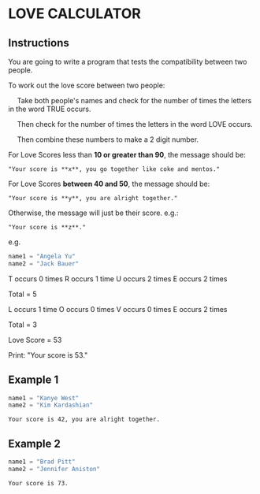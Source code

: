# LOVE CALCULATOR

## Instructions

You are going to write a program that tests the compatibility between two people.

To work out the love score between two people:

&emsp; Take both people's names and check for the number of times the letters in the word TRUE occurs. 

&emsp; Then check for the number of times the letters in the word LOVE occurs. 

&emsp; Then combine these numbers to make a 2 digit number.

For Love Scores less than **10 or greater than 90**, the message should be:

```
"Your score is **x**, you go together like coke and mentos."
```

For Love Scores **between 40 and 50**, the message should be:

```
"Your score is **y**, you are alright together."
```

Otherwise, the message will just be their score. e.g.:

```
"Your score is **z**."
```

e.g.

```python
name1 = "Angela Yu"
name2 = "Jack Bauer"
```
T occurs 0 times
R occurs 1 time
U occurs 2 times
E occurs 2 times

Total = 5

L occurs 1 time
O occurs 0 times
V occurs 0 times
E occurs 2 times

Total = 3

Love Score = 53

Print: "Your score is 53."

## Example 1

```python
name1 = "Kanye West"
name2 = "Kim Kardashian"
```

```
Your score is 42, you are alright together.
```

## Example 2

```python
name1 = "Brad Pitt"
name2 = "Jennifer Aniston"
```
```
Your score is 73.
```
